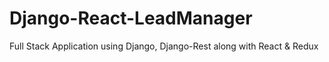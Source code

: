 # Django-React-LeadManager

Full Stack Application using Django, Django-Rest
along with React & Redux